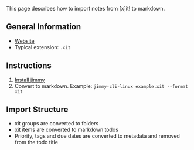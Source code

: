 This page describes how to import notes from [x]it! to markdown.

## General Information

- [Website](https://xit.jotaen.net/)
- Typical extension: `.xit`

## Instructions

1. [Install jimmy](../index.md#installation)
2. Convert to markdown. Example: `jimmy-cli-linux example.xit --format xit`

## Import Structure

- xit groups are converted to folders
- xit items are converted to markdown todos
- Priority, tags and due dates are converted to metadata and removed from the todo title
